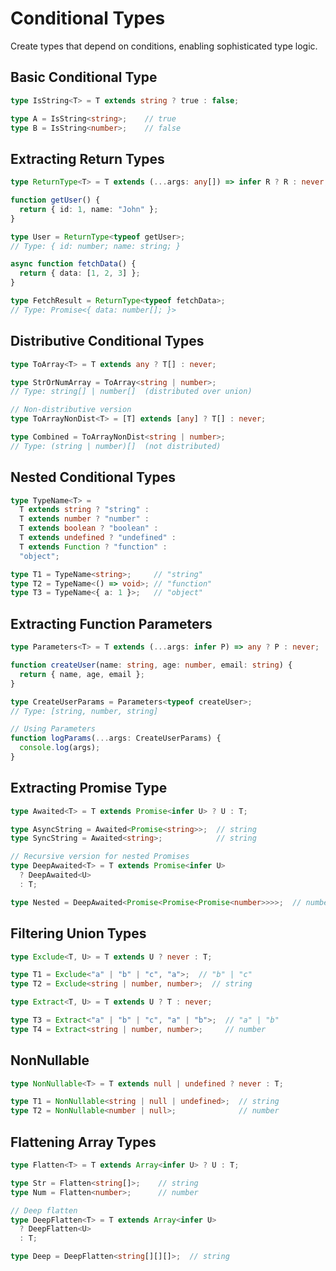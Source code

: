 # Conditional Types

Create types that depend on conditions, enabling sophisticated type logic.

## Basic Conditional Type

```typescript
type IsString<T> = T extends string ? true : false;

type A = IsString<string>;    // true
type B = IsString<number>;    // false
```

## Extracting Return Types

```typescript
type ReturnType<T> = T extends (...args: any[]) => infer R ? R : never;

function getUser() {
  return { id: 1, name: "John" };
}

type User = ReturnType<typeof getUser>;
// Type: { id: number; name: string; }

async function fetchData() {
  return { data: [1, 2, 3] };
}

type FetchResult = ReturnType<typeof fetchData>;
// Type: Promise<{ data: number[]; }>
```

## Distributive Conditional Types

```typescript
type ToArray<T> = T extends any ? T[] : never;

type StrOrNumArray = ToArray<string | number>;
// Type: string[] | number[]  (distributed over union)

// Non-distributive version
type ToArrayNonDist<T> = [T] extends [any] ? T[] : never;

type Combined = ToArrayNonDist<string | number>;
// Type: (string | number)[]  (not distributed)
```

## Nested Conditional Types

```typescript
type TypeName<T> =
  T extends string ? "string" :
  T extends number ? "number" :
  T extends boolean ? "boolean" :
  T extends undefined ? "undefined" :
  T extends Function ? "function" :
  "object";

type T1 = TypeName<string>;     // "string"
type T2 = TypeName<() => void>; // "function"
type T3 = TypeName<{ a: 1 }>;   // "object"
```

## Extracting Function Parameters

```typescript
type Parameters<T> = T extends (...args: infer P) => any ? P : never;

function createUser(name: string, age: number, email: string) {
  return { name, age, email };
}

type CreateUserParams = Parameters<typeof createUser>;
// Type: [string, number, string]

// Using Parameters
function logParams(...args: CreateUserParams) {
  console.log(args);
}
```

## Extracting Promise Type

```typescript
type Awaited<T> = T extends Promise<infer U> ? U : T;

type AsyncString = Awaited<Promise<string>>;  // string
type SyncString = Awaited<string>;            // string

// Recursive version for nested Promises
type DeepAwaited<T> = T extends Promise<infer U>
  ? DeepAwaited<U>
  : T;

type Nested = DeepAwaited<Promise<Promise<Promise<number>>>>;  // number
```

## Filtering Union Types

```typescript
type Exclude<T, U> = T extends U ? never : T;

type T1 = Exclude<"a" | "b" | "c", "a">;  // "b" | "c"
type T2 = Exclude<string | number, number>;  // string

type Extract<T, U> = T extends U ? T : never;

type T3 = Extract<"a" | "b" | "c", "a" | "b">;  // "a" | "b"
type T4 = Extract<string | number, number>;     // number
```

## NonNullable

```typescript
type NonNullable<T> = T extends null | undefined ? never : T;

type T1 = NonNullable<string | null | undefined>;  // string
type T2 = NonNullable<number | null>;              // number
```

## Flattening Array Types

```typescript
type Flatten<T> = T extends Array<infer U> ? U : T;

type Str = Flatten<string[]>;    // string
type Num = Flatten<number>;      // number

// Deep flatten
type DeepFlatten<T> = T extends Array<infer U>
  ? DeepFlatten<U>
  : T;

type Deep = DeepFlatten<string[][][]>;  // string
```
